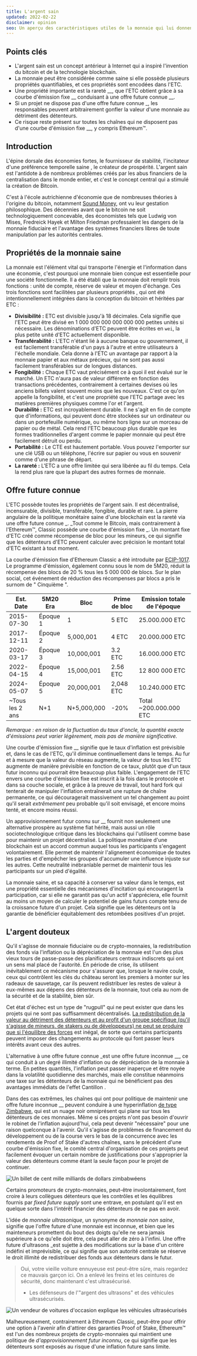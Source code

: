 ```yaml
---
title: L'argent sain
updated: 2022-02-22
disclaimer: opinion
seo: Un aperçu des caractéristiques utiles de la monnaie qui lui donnent de la valeur, et comment certaines blockchains, dont Ethereum Classic et Bitcoin, appliquent intentionnellement ces caractéristiques à leur politique monétaire pour assurer la décentralisation et la longévité.
---
```


## Points clés

- L'argent sain est un concept antérieur à Internet qui a inspiré l'invention du bitcoin et de la technologie blockchain.
- La monnaie peut être considérée comme saine si elle possède plusieurs propriétés quantifiables, et ces propriétés sont encodées dans l'ETC.
- Une propriété importante est la rareté __, que l'ETC obtient grâce à sa courbe d'émission fixe __ conduisant à une offre future connue __.
- Si un projet ne dispose pas d'une offre future connue _, les responsables peuvent arbitrairement gonfler la valeur d'une monnaie au détriment des détenteurs.
- Ce risque reste présent sur toutes les chaînes qui ne disposent pas d'une courbe d'émission fixe __, y compris Ethereum™.

## Introduction

L'épine dorsale des économies fortes, le fournisseur de stabilité, l'incitateur d'une préférence temporelle saine [](https://www.youtube.com/watch?v=k5XbLm3pEfI), le créateur de prospérité. L'argent sain est l'antidote à de nombreux problèmes créés par les abus financiers de la centralisation dans le monde entier, et c'est le concept central qui a stimulé la création de Bitcoin.

C'est à l'école autrichienne d'économie [](https://mises.org/topics/bitcoin) que de nombreuses théories à l'origine du bitcoin, notamment [Sound Money](https://mises.org/library/principle-sound-money), ont vu leur gestation philosophique. Des décennies avant que le bitcoin ne soit technologiquement concevable, des économistes tels que Ludwig von Mises, Fredreick Hayek et Milton Friedman professaient les dangers de la monnaie fiduciaire et l'avantage des systèmes financiers libres de toute manipulation par les autorités centrales.

## Propriétés de la monnaie saine

La monnaie est l'élément vital qui transporte l'énergie et l'information dans une économie, c'est pourquoi une monnaie bien conçue est essentielle pour une société fonctionnelle. Il a été établi que la monnaie doit remplir trois fonctions : unité de compte, réserve de valeur et moyen d'échange. Ces trois fonctions sont facilitées par plusieurs propriétés [](https://cryptowhat.com/properties-of-sound-money/), qui ont été intentionnellement intégrées dans la conception du bitcoin et héritées par ETC :

- **Divisibilité :** ETC est divisible jusqu'à 18 décimales. Cela signifie que l'ETC peut être divisé en 1 000 000 000 000 000 000 petites unités si nécessaire. Les dénominations d'ETC peuvent être écrites en `wei`, la plus petite unité d'ETC actuellement disponible.
- **Transférabilité :** L'ETC n'étant lié à aucune banque ou gouvernement, il est facilement transférable d'un pays à l'autre et entre utilisateurs à l'échelle mondiale. Cela donne à l'ETC un avantage par rapport à la monnaie papier et aux métaux précieux, qui ne sont pas aussi facilement transférables sur de longues distances.
- **Fongibilité :** Chaque ETC vaut précisément ce à quoi il est évalué sur le marché. Un ETC n'aura pas de valeur différente en fonction des transactions précédentes, contrairement à certaines devises où les anciens billets valent souvent moins que les nouveaux. C'est ce qu'on appelle la fongibilité, et c'est une propriété que l'ETC partage avec les matières premières physiques comme l'or et l'argent.
- **Durabilité :** ETC est incroyablement durable. Il ne s'agit en fin de compte que d'informations, qui peuvent donc être stockées sur un ordinateur ou dans un portefeuille numérique, ou même hors ligne sur un morceau de papier ou de métal. Cela rend l'ETC beaucoup plus durable que les formes traditionnelles d'argent comme le papier monnaie qui peut être facilement détruit ou perdu.
- **Portabilité :** Le CTE est hautement portable. Vous pouvez l'emporter sur une clé USB ou un téléphone, l'écrire sur papier ou vous en souvenir comme d'une phrase de départ.
- **La rareté :** L'ETC a une offre limitée qui sera libérée au fil du temps. Cela la rend plus rare que la plupart des autres formes de monnaie.

## Offre future connue

L'ETC possède toutes les propriétés de l'argent sain. Il est décentralisé, incensurable, divisible, transférable, fongible, durable et rare. La pierre angulaire de la politique monétaire saine d'une blockchain est la rareté via une offre future connue _. _Tout comme le Bitcoin, mais contrairement à l'Ethereum™, Classic possède une courbe d'émission fixe _. Un montant fixe [](https://etcis.money/) d'ETC créé comme récompense de bloc pour les mineurs, ce qui signifie que les détenteurs d'ETC peuvent calculer avec précision le montant total d'ETC existant à tout moment.

La courbe d'émission fixe d'Ethereum Classic a été introduite par [ECIP-1017](https://ecips.ethereumclassic.org/ECIPs/ecip-1017). Le programme d'émission, également connu sous le nom de 5M20, réduit la récompense des blocs de 20 % tous les 5 000 000 de blocs. Sur le plan social, cet événement de réduction des récompenses par blocs a pris le surnom de " Cinquième ".

| Est. Date       | 5M20 Era | Bloc        | Prime de bloc | Emission totale de l'époque |
| --------------- | -------- | ----------- | ------------- | --------------------------- |
| 2015-07-30      | Époque 1 | 1           | 5 ETC         | 25.000.000 ETC              |
| 2017-12-11      | Époque 2 | 5,000,001   | 4 ETC         | 20.000.000 ETC              |
| 2020-03-17      | Époque 3 | 10,000,001  | 3.2 ETC       | 16.000.000 ETC              |
| 2022-04-15      | Époque 4 | 15,000,001  | 2.56 ETC      | 12 800 000 ETC              |
| 2024-05-07      | Époque 5 | 20,000,001  | 2,048 ETC     | 10.240.000 ETC              |
| ~Tous les 2 ans | N+1      | N+5,000,000 | -20%          | Total ~200.000.000 ETC      |

_Remarque : en raison de la fluctuation du taux d'oncle, la quantité exacte d'émissions peut varier légèrement, mais pas de manière significative._

Une courbe d'émission fixe __ signifie que le taux d'inflation est prévisible et, dans le cas de l'ETC, qu'il diminue continuellement dans le temps. Au fur et à mesure que la valeur du réseau augmente, la valeur de tous les ETC augmente de manière prévisible en fonction de ce taux, plutôt que d'un taux futur inconnu qui pourrait être beaucoup plus faible. L'engagement de l'ETC envers une courbe d'émission fixe est inscrit à la fois dans le protocole et dans sa couche sociale, et grâce à la preuve de travail, tout hard fork qui tenterait de manipuler l'inflation entraînerait une rupture de chaîne permanente, ce qui découragerait massivement un tel changement au point qu'il serait _extrêmement_ peu probable qu'il soit envisagé, et encore moins tenté, et encore moins réussi.

Un approvisionnement futur connu sur __ fournit non seulement une alternative prospère au système fiat hérité, mais aussi un rôle sociotechnologique critique dans les blockchains qui l'utilisent comme base pour maintenir un projet décentralisé. La politique monétaire d'une blockchain est un accord commun auquel tous les participants s'engagent volontairement. Elle permet de maintenir l'alignement économique de toutes les parties et d'empêcher les groupes d'accumuler une influence injuste sur les autres. Cette neutralité inébranlable permet de maintenir tous les participants sur un pied d'égalité.

La monnaie saine, et sa capacité à conserver sa valeur dans le temps, est une propriété essentielle des mécanismes d'incitation qui encouragent la participation, car si elle ne garantit pas qu'un actif s'appréciera, elle fournit au moins un moyen de calculer le potentiel de gains futurs compte tenu de la croissance future d'un projet. Cela signifie que les détenteurs ont la garantie de bénéficier équitablement des retombées positives d'un projet.

## L'argent douteux

Qu'il s'agisse de monnaie fiduciaire ou de crypto-monnaies, la redistribution des fonds via l'inflation ou la dépréciation de la monnaie est l'un des plus vieux tours de passe-passe des planificateurs centraux indiscrets qui ont un sens mal placé de l'autorité. En période de crise, ils utilisent inévitablement ce mécanisme pour s'assurer que, lorsque le navire coule, ceux qui contrôlent les clés du château seront les premiers à monter sur les radeaux de sauvetage, car ils peuvent redistribuer les restes de valeur à eux-mêmes aux dépens des détenteurs de la monnaie, tout cela au nom de la sécurité et de la stabilité, bien sûr.

Cet état d'échec est un type de "rugpull" qui ne peut exister que dans les projets qui ne sont pas suffisamment décentralisés. [La redistribution de la valeur au détriment des détenteurs et au profit d'un groupe spécifique (qu'il s'agisse de mineurs, de stakers ou de développeurs) ne peut se produire que si l'équilibre des forces](/why-classic/decentralism#balancing-power) est inégal, de sorte que certains participants peuvent imposer des changements au protocole qui font passer leurs intérêts avant ceux des autres.

 L'alternative à une offre future connue _est une offre future inconnue __, ce qui conduit à un degré illimité d'inflation ou de dépréciation de la monnaie à terme. En petites quantités, l'inflation peut passer inaperçue et être noyée dans la volatilité quotidienne des marchés, mais elle constitue néanmoins une taxe sur les détenteurs de la monnaie qui ne bénéficient pas des avantages immédiats de l'effet Cantillon [](https://cointelegraph.com/explained/from-cash-to-crypto-the-cantillon-effect-vs-the-nakamoto-effect).

Dans des cas extrêmes, les chaînes qui ont pour politique de maintenir une offre future inconnue __ peuvent conduire à une hyperinflation [de type Zimbabwe](https://en.wikipedia.org/wiki/Hyperinflation_in_Zimbabwe), qui est un nuage noir omniprésent qui plane sur tous les détenteurs de ces monnaies. Même si ces projets n'ont pas besoin d'ouvrir le robinet de l'inflation aujourd'hui, cela peut devenir "nécessaire" pour une raison quelconque à l'avenir. Qu'il s'agisse de problèmes de financement du développement ou de la course vers le bas [](/why-classic/proof-of-work#the-apr-arms-race) de la concurrence avec les rendements de Proof of Stake d'autres chaînes, sans le précédent d'une courbe d'émission fixe, le comité central d'organisation de ces projets peut facilement évoquer un certain nombre de justifications pour s'approprier la valeur des détenteurs comme étant la seule façon pour le projet de continuer.

![Un billet de cent mille milliards de dollars zimbabwéens](./zimbabwedollar.jpg)

Certains promoteurs de crypto-monnaies, peut-être involontairement, font croire à leurs collègues détenteurs que les contrôles et les équilibres fournis par _fixed future supply_ sont une entrave, en postulant qu'il est en quelque sorte dans l'intérêt financier des détenteurs de ne pas en avoir.

L'idée de _monnaie ultrasonique_, un synonyme de _monnaie non saine_, signifie que l'offre future d'une monnaie est inconnue, et bien que les mainteneurs promettent du bout des doigts qu'elle ne sera jamais supérieure à ce qu'elle doit être, cela peut aller de zéro à l'infini.  Une offre future d'ultrasons _est sujette à des modifications sur la base d'un critère indéfini et imprévisible, ce qui signifie que son autorité centrale se réserve le droit illimité de redistribuer des fonds aux détenteurs dans le futur.

> Oui, votre vieille voiture ennuyeuse est peut-être sûre, mais regardez ce mauvais garçon ici. On a enlevé les freins et les ceintures de sécurité, donc maintenant c'est ultrasécurisé.
> 
> - Les défenseurs de l'"argent des ultrasons" et des véhicules ultrasécurisés.

![Un vendeur de voitures d'occasion explique les véhicules ultrasécurisés](./ultrasafe.jpg)

Malheureusement, contrairement à Ethereum Classic, peut-être pour offrir une option à l'avenir afin d'attirer des garanties Proof of Stake, Ethereum™ est l'un des nombreux projets de crypto-monnaies qui maintient une politique de _d'approvisionnement futur inconnu_, ce qui signifie que les détenteurs sont exposés au risque d'une inflation future sans limite.
